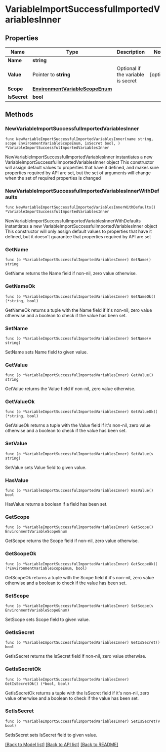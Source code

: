 # VariableImportSuccessfulImportedVariablesInner

## Properties

Name | Type | Description | Notes
------------ | ------------- | ------------- | -------------
**Name** | **string** |  | 
**Value** | Pointer to **string** | Optional if the variable is secret | [optional] 
**Scope** | [**EnvironmentVariableScopeEnum**](EnvironmentVariableScopeEnum.md) |  | 
**IsSecret** | **bool** |  | 

## Methods

### NewVariableImportSuccessfulImportedVariablesInner

`func NewVariableImportSuccessfulImportedVariablesInner(name string, scope EnvironmentVariableScopeEnum, isSecret bool, ) *VariableImportSuccessfulImportedVariablesInner`

NewVariableImportSuccessfulImportedVariablesInner instantiates a new VariableImportSuccessfulImportedVariablesInner object
This constructor will assign default values to properties that have it defined,
and makes sure properties required by API are set, but the set of arguments
will change when the set of required properties is changed

### NewVariableImportSuccessfulImportedVariablesInnerWithDefaults

`func NewVariableImportSuccessfulImportedVariablesInnerWithDefaults() *VariableImportSuccessfulImportedVariablesInner`

NewVariableImportSuccessfulImportedVariablesInnerWithDefaults instantiates a new VariableImportSuccessfulImportedVariablesInner object
This constructor will only assign default values to properties that have it defined,
but it doesn't guarantee that properties required by API are set

### GetName

`func (o *VariableImportSuccessfulImportedVariablesInner) GetName() string`

GetName returns the Name field if non-nil, zero value otherwise.

### GetNameOk

`func (o *VariableImportSuccessfulImportedVariablesInner) GetNameOk() (*string, bool)`

GetNameOk returns a tuple with the Name field if it's non-nil, zero value otherwise
and a boolean to check if the value has been set.

### SetName

`func (o *VariableImportSuccessfulImportedVariablesInner) SetName(v string)`

SetName sets Name field to given value.


### GetValue

`func (o *VariableImportSuccessfulImportedVariablesInner) GetValue() string`

GetValue returns the Value field if non-nil, zero value otherwise.

### GetValueOk

`func (o *VariableImportSuccessfulImportedVariablesInner) GetValueOk() (*string, bool)`

GetValueOk returns a tuple with the Value field if it's non-nil, zero value otherwise
and a boolean to check if the value has been set.

### SetValue

`func (o *VariableImportSuccessfulImportedVariablesInner) SetValue(v string)`

SetValue sets Value field to given value.

### HasValue

`func (o *VariableImportSuccessfulImportedVariablesInner) HasValue() bool`

HasValue returns a boolean if a field has been set.

### GetScope

`func (o *VariableImportSuccessfulImportedVariablesInner) GetScope() EnvironmentVariableScopeEnum`

GetScope returns the Scope field if non-nil, zero value otherwise.

### GetScopeOk

`func (o *VariableImportSuccessfulImportedVariablesInner) GetScopeOk() (*EnvironmentVariableScopeEnum, bool)`

GetScopeOk returns a tuple with the Scope field if it's non-nil, zero value otherwise
and a boolean to check if the value has been set.

### SetScope

`func (o *VariableImportSuccessfulImportedVariablesInner) SetScope(v EnvironmentVariableScopeEnum)`

SetScope sets Scope field to given value.


### GetIsSecret

`func (o *VariableImportSuccessfulImportedVariablesInner) GetIsSecret() bool`

GetIsSecret returns the IsSecret field if non-nil, zero value otherwise.

### GetIsSecretOk

`func (o *VariableImportSuccessfulImportedVariablesInner) GetIsSecretOk() (*bool, bool)`

GetIsSecretOk returns a tuple with the IsSecret field if it's non-nil, zero value otherwise
and a boolean to check if the value has been set.

### SetIsSecret

`func (o *VariableImportSuccessfulImportedVariablesInner) SetIsSecret(v bool)`

SetIsSecret sets IsSecret field to given value.



[[Back to Model list]](../README.md#documentation-for-models) [[Back to API list]](../README.md#documentation-for-api-endpoints) [[Back to README]](../README.md)


